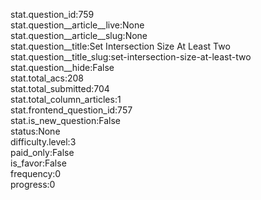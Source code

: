 stat.question_id:759  
stat.question__article__live:None  
stat.question__article__slug:None  
stat.question__title:Set Intersection Size At Least Two  
stat.question__title_slug:set-intersection-size-at-least-two  
stat.question__hide:False  
stat.total_acs:208  
stat.total_submitted:704  
stat.total_column_articles:1  
stat.frontend_question_id:757  
stat.is_new_question:False  
status:None  
difficulty.level:3  
paid_only:False  
is_favor:False  
frequency:0  
progress:0  
